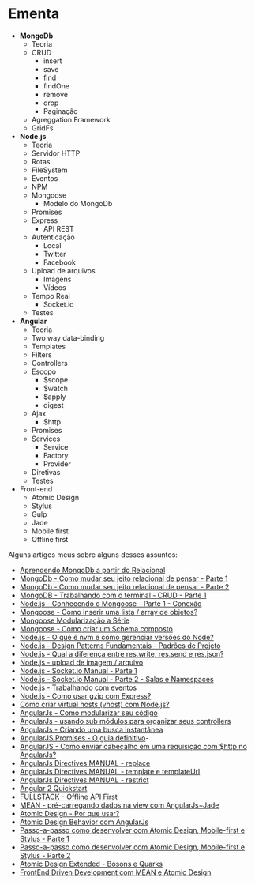 # Ementa

- **MongoDb**
  - Teoria
  - CRUD
    - insert
    - save
    - find
    - findOne
    - remove
    - drop
    - Paginação
  - Agreggation Framework
  - GridFs
- **Node.js**
  - Teoria
  - Servidor HTTP
  - Rotas
  - FileSystem
  - Eventos
  - NPM
  - Mongoose
    + Modelo do MongoDb
  - Promises
  - Express
    + API REST
  - Autenticação
    + Local
    + Twitter
    + Facebook
  - Upload de arquivos
    + Imagens
    + Vídeos
  - Tempo Real
    + Socket.io
  - Testes
- **Angular**
  - Teoria
  - Two way data-binding
  - Templates
  - Filters
  - Controllers
  - Escopo
    + $scope
    + $watch
    + $apply
    + digest
  - Ajax
    + $http
  - Promises
  - Services
    + Service
    + Factory
    + Provider
  - Diretivas
  - Testes
- Front-end
  + Atomic Design
  + Stylus
  + Gulp
  + Jade
  + Mobile first
  + Offline first


Alguns artigos meus sobre alguns desses assuntos:

- [Aprendendo MongoDb a partir do Relacional](http://nomadev.com.br/aprendendo-mongodb-a-partir-do-relacional/)
- [MongoDb - Como mudar seu jeito relacional de pensar - Parte 1](http://nomadev.com.br/mongodb-como-mudar-seu-jeito-relacional-de-pensar/)
- [MongoDb - Como mudar seu jeito relacional de pensar - Parte 2](http://nomadev.com.br/mongodb-como-mudar-seu-jeito-relacional-de-pensar-parte-2/)
- [MongoDB - Trabalhando com o terminal - CRUD - Parte 1](http://nomadev.com.br/mongodb-trabalhando-com-o-terminal-parte-1/)
- [Node.js - Conhecendo o Mongoose - Parte 1 - Conexão](http://nomadev.com.br/node-js-mongoose-conhecendo-mongoose-parte-1-conexao/)
- [Mongoose - Como inserir uma lista / array de objetos?](http://nomadev.com.br/mongoose-como-inserir-uma-lista-array-de-objetos/)
- [Mongoose Modularização a Série](http://nomadev.com.br/modulariza%C3%A7%C3%A3o-a-s%C3%A9rie-mongoose/)
- [Mongoose - Como criar um Schema composto](http://nomadev.com.br/mongoose-como-criar-um-schema-composto/)
- [Node.js - O que é nvm e como gerenciar versões do Node?](http://nomadev.com.br/node-js-o-que-%C3%A9-nvm-e-como-gerenciar-vers%C3%B5es-do-node/)
- [Node.js - Design Patterns Fundamentais - Padrões de Projeto](http://nomadev.com.br/node-js-design-patterns-fundamentais-padr%C3%B5es-de-projeto/)
- [Node.js - Qual a diferença entre res.write, res.send e res.json?](http://nomadev.com.br/node-js-qual-a-diferen%C3%A7a-entre-res-write-res-send-e-res-json/)
- [Node.js - upload de imagem / arquivo](http://nomadev.com.br/node-js-upload-de-imagem-arquivo/)
- [Node.js - Socket.io Manual - Parte 1](http://nomadev.com.br/node-js-socket-io-manual-parte-1/)
- [Node.js - Socket.io Manual - Parte 2 - Salas e Namespaces](http://nomadev.com.br/nodejs-socket-io-manual-parte-2-salas-e-namespaces/)
- [Node.js - Trabalhando com eventos](http://nomadev.com.br/node-js-trabalhando-com-eventos/)
- [Node.js - Como usar gzip com Express?](http://nomadev.com.br/node-js-como-usar-gzip-com-express/)
- [Como criar virtual hosts (vhost) com Node.js?](http://nomadev.com.br/como-criar-virtual-hosts-vhost-com-node-js/)
- [AngularJs - Como modularizar seu código](http://nomadev.com.br/angularjs-como-modularizar-seu-c%C3%B3digo/)
- [AngularJs - usando sub módulos para organizar seus controllers](http://nomadev.com.br/angularjs-usando-sub-m%C3%B3dulos-para-organizar-seus-controllers/)
- [AngularJs - Criando uma busca instantânea](http://nomadev.com.br/angularjs-criando-uma-busca-instant%C3%A2nea/)
- [AngularJS Promises - O guia definitivo](http://nomadev.com.br/angularjs-promises-promessas-o-guia-definitivo/)- []()
- [AngularJS - Como enviar cabeçalho em uma requisição com $http no AngularJs?](http://nomadev.com.br/como-enviar-cabe%C3%A7alho-em-uma-requisi%C3%A7%C3%A3o-com-http-no-angularjs/)
- [AngularJs Directives MANUAL - replace](http://nomadev.com.br/angularjs-directives-manual-replace/)
- [AngularJs Directives MANUAL - template e templateUrl](http://nomadev.com.br/angularjs-directives-manual-template-e-templateurl/)
- [AngularJs Directives MANUAL - restrict](http://nomadev.com.br/angularjs-directives-restrict-manual/)
- [Angular 2 Quickstart](http://nomadev.com.br/angular-2-quickstart/)
- [FULLSTACK - Offline API First](http://nomadev.com.br/fullstack-offline-api-first/)
- [MEAN - pré-carregando dados na view com AngularJs+Jade](http://nomadev.com.br/mean-pre-carregando-dados-na-view-com-angularjs-jade/)
- [Atomic Design - Por que usar?](http://nomadev.com.br/atomic-design-por-que-usar/)
- [Atomic Design Behavior com AngularJs](http://nomadev.com.br/atomic-design-com-angularjs/)
- [Passo-a-passo como desenvolver com Atomic Design, Mobile-first e Stylus - Parte 1](http://nomadev.com.br/passo-a-passo-como-desenvolver-com-atomic-design-mobile-first-e-stylus/)
- [Passo-a-passo como desenvolver com Atomic Design, Mobile-first e Stylus - Parte 2](http://nomadev.com.br/passo-a-passo-como-desenvolver-com-atomic-design-mobile-first-e-stylus-parte-2/)
- [Atomic Design Extended - Bósons e Quarks](http://nomadev.com.br/atomic-design-b%C3%B3sons-e-quarks-extended/)
- [FrontEnd Driven Development com MEAN e Atomic Design](http://nomadev.com.br/frontend-driven-development-com-mean-e-atomic-design/)




